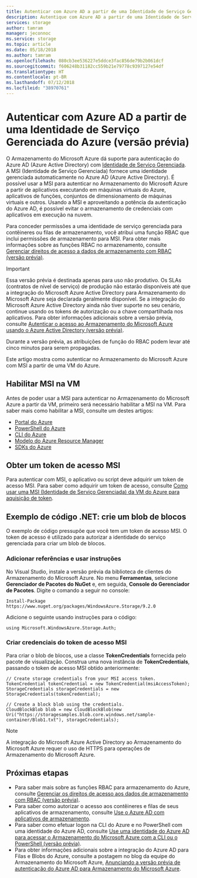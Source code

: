 ```yaml
---
title: Autenticar com Azure AD a partir de uma Identidade de Serviço Gerenciada de VM do Azure (versão prévia) | Microsoft Docs
description: Autentique com Azure AD a partir de uma Identidade de Serviço Gerenciada de VM do Azure (versão prévia).
services: storage
author: tamram
manager: jeconnoc
ms.service: storage
ms.topic: article
ms.date: 05/18/2018
ms.author: tamram
ms.openlocfilehash: 080cb3ee536227e5ddce3fac856de79b2b061dcf
ms.sourcegitcommit: f606248b31182cc559b21e79778c9397127e54df
ms.translationtype: HT
ms.contentlocale: pt-BR
ms.lasthandoff: 07/12/2018
ms.locfileid: "38970761"
---
```

# <a name="authenticate-with-azure-ad-from-an-azure-managed-service-identity-preview"></a>Autenticar com Azure AD a partir de uma Identidade de Serviço Gerenciada do Azure (versão prévia)

O Armazenamento do Microsoft Azure dá suporte para autenticação do Azure AD (Azure Active Directory) com [Identidade de Serviço Gerenciada](../../active-directory/managed-service-identity/overview.md). A MSI (Identidade de Serviço Gerenciada) fornece uma identidade gerenciada automaticamente no Azure AD (Azure Active Directory). É possível usar a MSI para autenticar no Armazenamento do Microsoft Azure a partir de aplicativos executando em máquinas virtuais do Azure, aplicativos de funções, conjuntos de dimensionamento de máquinas virtuais e outros. Usando a MSI e aproveitando a potência da autenticação do Azure AD, é possível evitar o armazenamento de credenciais com aplicativos em execução na nuvem.  

Para conceder permissões a uma identidade de serviço gerenciada para contêineres ou filas de armazenamento, você atribui uma função RBAC que inclui permissões de armazenamento para MSI. Para obter mais informações sobre as funções RBAC no armazenamento, consulte [Gerenciar direitos de acesso a dados de armazenamento com RBAC (versão prévia)](storage-auth-aad-rbac.md). 

> [!IMPORTANT]
> Essa versão prévia é destinada apenas para uso não produtivo. Os SLAs (contratos de nível de serviço) de produção não estarão disponíveis até que a integração do Microsoft Azure Active Directory para Armazenamento do Microsoft Azure seja declarada geralmente disponível. Se a integração do Microsoft Azure Active Directory ainda não tiver suporte no seu cenário, continue usando os tokens de autorização ou a chave compartilhada nos aplicativos. Para obter informações adicionais sobre a versão prévia, consulte [Autenticar o acesso ao Armazenamento do Microsoft Azure usando o Azure Active Directory (versão prévia)](storage-auth-aad.md).
>
> Durante a versão prévia, as atribuições de função do RBAC podem levar até cinco minutos para serem propagadas.

Este artigo mostra como autenticar no Armazenamento do Microsoft Azure com MSI a partir de uma VM do Azure.  

## <a name="enable-msi-on-the-vm"></a>Habilitar MSI na VM

Antes de poder usar a MSI para autenticar no Armazenamento do Microsoft Azure a partir da VM, primeiro será necessário habilitar a MSI na VM. Para saber mais como habilitar a MSI, consulte um destes artigos:

- [Portal do Azure](https://docs.microsoft.com/azure/active-directory/managed-service-identity/qs-configure-portal-windows-vm)
- [PowerShell do Azure](../../active-directory/managed-service-identity/qs-configure-powershell-windows-vm.md)
- [CLI do Azure](../../active-directory/managed-service-identity/qs-configure-cli-windows-vm.md)
- [Modelo do Azure Resource Manager](../../active-directory/managed-service-identity/qs-configure-template-windows-vm.md)
- [SDKs do Azure](../../active-directory/managed-service-identity/qs-configure-sdk-windows-vm.md)

## <a name="get-an-msi-access-token"></a>Obter um token de acesso MSI

Para autenticar com MSI, o aplicativo ou script deve adquirir um token de acesso MSI. Para saber como adquirir um token de acesso, consulte [Como usar uma MSI (Identidade de Serviço Gerenciada) da VM do Azure para aquisição de token](../../active-directory/managed-service-identity/how-to-use-vm-token.md).

## <a name="net-code-example-create-a-block-blob"></a>Exemplo de código .NET: crie um blob de blocos

O exemplo de código pressupõe que você tem um token de acesso MSI. O token de acesso é utilizado para autorizar a identidade do serviço gerenciada para criar um blob de blocos.

### <a name="add-references-and-using-statements"></a>Adicionar referências e usar instruções  

No Visual Studio, instale a versão prévia da biblioteca de clientes do Armazenamento do Microsoft Azure. No menu **Ferramentas**, selecione **Gerenciador de Pacotes do NuGet** e, em seguida, **Console do Gerenciador de Pacotes**. Digite o comando a seguir no console:

```
Install-Package https://www.nuget.org/packages/WindowsAzure.Storage/9.2.0  
```

Adicione o seguinte usando instruções para o código:

```dotnet
using Microsoft.WindowsAzure.Storage.Auth;
```

### <a name="create-credentials-from-the-msi-access-token"></a>Criar credenciais do token de acesso MSI

Para criar o blob de blocos, use a classe **TokenCredentials** fornecida pelo pacote de visualização. Construa uma nova instância de **TokenCredentials**, passando o token de acesso MSI obtido anteriormente:

```dotnet
// Create storage credentials from your MSI access token.
TokenCredential tokenCredential = new TokenCredential(msiAccessToken);
StorageCredentials storageCredentials = new StorageCredentials(tokenCredential);

// Create a block blob using the credentials.
CloudBlockBlob blob = new CloudBlockBlob(new Uri("https://storagesamples.blob.core.windows.net/sample-container/Blob1.txt"), storageCredentials);
``` 

> [!NOTE]
> A integração do Microsoft Azure Active Directory ao Armazenamento do Microsoft Azure requer o uso de HTTPS para operações de Armazenamento do Microsoft Azure.

## <a name="next-steps"></a>Próximas etapas

- Para saber mais sobre as funções RBAC para armazenamento do Azure, consulte [Gerenciar os direitos de acesso aos dados de armazenamento com RBAC (versão prévia)](storage-auth-aad-rbac.md).
- Para saber como autorizar o acesso aos contêineres e filas de seus aplicativos de armazenamento, consulte [Use o Azure AD com aplicativos de armazenamento](storage-auth-aad-app.md).
- Para saber como efetuar logon na CLI do Azure e no PowerShell com uma identidade do Azure AD, consulte [Use uma identidade do Azure AD para acessar o Armazenamento do Microsoft Azure com a CLI ou o PowerShell (versão prévia)](storage-auth-aad-script.md).
- Para obter informações adicionais sobre a integração do Azure AD para Filas e Blobs do Azure, consulte a postagem no blog da equipe do Armazenamento do Microsoft Azure, [Anunciando a versão prévia de autenticação do Azure AD para Armazenamento do Microsoft Azure](https://azure.microsoft.com/blog/announcing-the-preview-of-aad-authentication-for-storage/).

